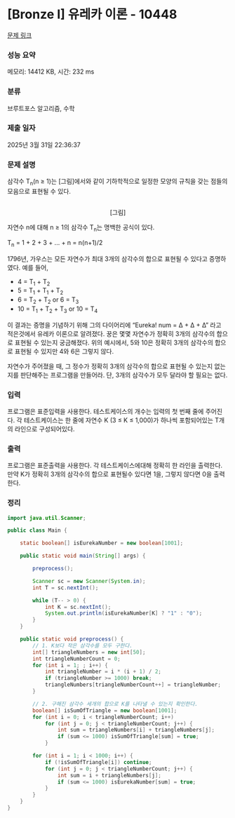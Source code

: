 # [Bronze I] 유레카 이론 - 10448 

[문제 링크](https://www.acmicpc.net/problem/10448) 

### 성능 요약

메모리: 14412 KB, 시간: 232 ms

### 분류

브루트포스 알고리즘, 수학

### 제출 일자

2025년 3월 31일 22:36:37

### 문제 설명

<p>삼각수 T<sub>n</sub>(n ≥ 1)는 [그림]에서와 같이 기하학적으로 일정한 모양의 규칙을 갖는 점들의 모음으로 표현될 수 있다.</p>

<p style="text-align: center;"><img alt="" src="https://www.acmicpc.net/upload/images2/eureka.png"></p>

<p style="text-align: center;">[그림]</p>

<p>자연수 n에 대해 n ≥ 1의 삼각수 T<sub>n</sub>는 명백한 공식이 있다.</p>

<p>T<sub>n</sub> = 1 + 2 + 3 + ... + n = n(n+1)/2</p>

<p>1796년, 가우스는 모든 자연수가 최대 3개의 삼각수의 합으로 표현될 수 있다고 증명하였다. 예를 들어,</p>

<ul>
	<li>4 = T<sub>1</sub> + T<sub>2</sub></li>
	<li>5 = T<sub>1</sub> + T<sub>1</sub> + T<sub>2</sub></li>
	<li>6 = T<sub>2</sub> + T<sub>2</sub> or 6 = T<sub>3</sub></li>
	<li>10 = T<sub>1</sub> + T<sub>2</sub> + T<sub>3</sub> or 10 = T<sub>4</sub></li>
</ul>

<p>이 결과는 증명을 기념하기 위해 그의 다이어리에 “Eureka! num = Δ + Δ + Δ” 라고 적은것에서 유레카 이론으로 알려졌다. 꿍은 몇몇 자연수가 정확히 3개의 삼각수의 합으로 표현될 수 있는지 궁금해졌다. 위의 예시에서, 5와 10은 정확히 3개의 삼각수의 합으로 표현될 수 있지만 4와 6은 그렇지 않다.</p>

<p>자연수가 주어졌을 때, 그 정수가 정확히 3개의 삼각수의 합으로 표현될 수 있는지 없는지를 판단해주는 프로그램을 만들어라. 단, 3개의 삼각수가 모두 달라야 할 필요는 없다.</p>

### 입력 

 <p>프로그램은 표준입력을 사용한다. 테스트케이스의 개수는 입력의 첫 번째 줄에 주어진다. 각 테스트케이스는 한 줄에 자연수 K (3 ≤ K ≤ 1,000)가 하나씩 포함되어있는 T개의 라인으로 구성되어있다.</p>

### 출력 

 <p>프로그램은 표준출력을 사용한다. 각 테스트케이스에대해 정확히 한 라인을 출력한다. 만약 K가 정확히 3개의 삼각수의 합으로 표현될수 있다면 1을, 그렇지 않다면 0을 출력한다.</p>

### 정리

``` Java
import java.util.Scanner;

public class Main {

    static boolean[] isEurekaNumber = new boolean[1001];

    public static void main(String[] args) {

        preprocess();

        Scanner sc = new Scanner(System.in);
        int T = sc.nextInt();

        while (T-- > 0) {
            int K = sc.nextInt();
            System.out.println(isEurekaNumber[K] ? "1" : "0");
        }
    }

    public static void preprocess() {
        // 1. K보다 작은 삼각수를 모두 구한다.
        int[] triangleNumbers = new int[50];
        int triangleNumberCount = 0;
        for (int i = 1; ; i++) {
            int triangleNumber = i * (i + 1) / 2;
            if (triangleNumber >= 1000) break;
            triangleNumbers[triangleNumberCount++] = triangleNumber;
        }

        // 2. 구해진 삼각수 세개의 합으로 K를 나타낼 수 있는지 확인한다.
        boolean[] isSumOfTriangle = new boolean[1001];
        for (int i = 0; i < triangleNumberCount; i++)
            for (int j = 0; j < triangleNumberCount; j++) {
                int sum = triangleNumbers[i] + triangleNumbers[j];
                if (sum <= 1000) isSumOfTriangle[sum] = true;
            }

        for (int i = 1; i < 1000; i++) {
            if (!isSumOfTriangle[i]) continue;
            for (int j = 0; j < triangleNumberCount; j++) {
                int sum = i + triangleNumbers[j];
                if (sum <= 1000) isEurekaNumber[sum] = true;
            }
        }
    }
}
```
